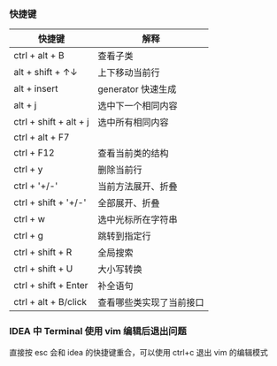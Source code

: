 ### 快捷键

| 快捷键                 | 解释                     |
| ---------------------- | ------------------------ |
| ctrl + alt + B         | 查看子类                 |
| alt + shift + ↑↓       | 上下移动当前行           |
| alt + insert           | generator 快速生成       |
| alt + j                | 选中下一个相同内容       |
| ctrl + shift + alt + j | 选中所有相同内容         |
| ctrl + alt + F7        |                          |
| ctrl + F12             | 查看当前类的结构         |
| ctrl + y               | 删除当前行               |
| ctrl + '+/-'           | 当前方法展开、折叠       |
| ctrl + shift + '+/-'   | 全部展开、折叠           |
| ctrl + w               | 选中光标所在字符串       |
| ctrl + g               | 跳转到指定行             |
| ctrl + shift + R       | 全局搜索                 |
| ctrl + shift + U       | 大小写转换               |
| ctrl + shift + Enter   | 补全语句                 |
| ctrl + alt + B/click   | 查看哪些类实现了当前接口 |

### IDEA 中 Terminal 使用 vim 编辑后退出问题

直接按 esc 会和 idea 的快捷键重合，可以使用 ctrl+c 退出 vim 的编辑模式
